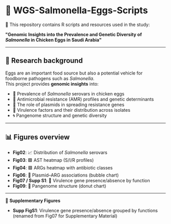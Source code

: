 # 🧬 WGS-Salmonella-Eggs-Scripts

📌 This repository contains R scripts and resources used in the study:  

**"Genomic Insights into the Prevalence and Genetic Diversity of *Salmonella* in Chicken Eggs in Saudi Arabia"**

---

## 🔬 Research background

Eggs are an important food source but also a potential vehicle for foodborne pathogens such as *Salmonella*.  
This project provides **genomic insights** into:  

- 🧫 Prevalence of *Salmonella* serovars in chicken eggs  
- 💊 Antimicrobial resistance (AMR) profiles and genetic determinants  
- 🔗 The role of plasmids in spreading resistance genes  
- 🧪 Virulence factors and their distribution across isolates  
- 🌀 Pangenome structure and genetic diversity  

---

## 📊 Figures overview

- **Fig02**: 📈 Distribution of *Salmonella* serovars  
- **Fig03**: 🟪 AST heatmap (S/I/R profiles)  
- **Fig04**: 🟩 ARGs heatmap with antibiotic classes  
- **Fig06**: 🔗 Plasmid–ARG associations (bubble chart)  
- **Fig07 / Supp S1**: 🧪 Virulence gene presence/absence by function  
- **Fig09**: 🍩 Pangenome structure (donut chart)  

---

📑 **Supplementary Figures**  
- **Supp FigS1**: Virulence gene presence/absence grouped by functions (renamed from Fig07 for Supplementary Material)  
